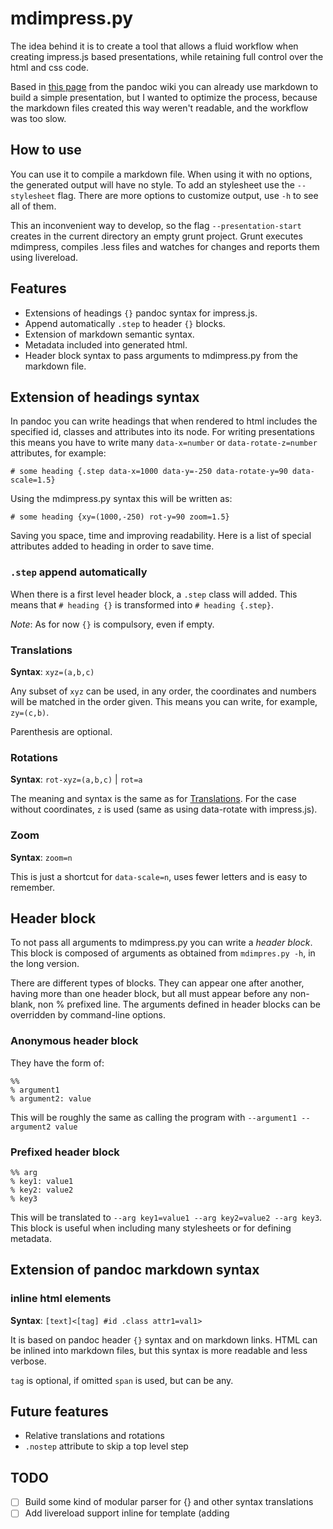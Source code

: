 # mdimpress.py

The idea behind it is to create a tool that allows a fluid workflow
when creating impress.js based presentations, while retaining full
control over the html and css code.

Based in [this page][pandoc_impress] from the pandoc wiki you can
already use markdown to build a simple presentation, but I wanted to
optimize the process, because the markdown files created this way
weren't readable, and the workflow was too slow.

## How to use ##

You can use it to compile a markdown file. When using it with no
options, the generated output will have no style. To add an stylesheet
use the `--stylesheet` flag. There are more options to customize
output, use `-h` to see all of them.

This an inconvenient way to develop, so the flag
`--presentation-start` creates in the current directory an empty grunt
project. Grunt executes mdimpress, compiles .less files and watches for
changes and reports them using livereload.

## Features ##

- Extensions of headings `{}` pandoc syntax for impress.js.
- Append automatically `.step` to header `{}` blocks.
- Extension of markdown semantic syntax.
- Metadata included into generated html.
- Header block syntax to pass arguments to mdimpress.py from the
  markdown file.

## Extension of headings syntax ##

In pandoc you can write headings that when rendered to html includes
the specified id, classes and attributes into its node. For writing
presentations this means you have to write many `data-x=number` or
`data-rotate-z=number` attributes, for example:

	# some heading {.step data-x=1000 data-y=-250 data-rotate-y=90 data-scale=1.5}

Using the mdimpress.py syntax this will be written as:

	# some heading {xy=(1000,-250) rot-y=90 zoom=1.5}

Saving you space, time and improving readability. Here is a list of special
attributes added to heading in order to save time.

### `.step` append automatically

When there is a first level header block, a `.step` class will added. This means that `# heading {}` is transformed into `# heading {.step}`.

*Note*: As for now `{}` is compulsory, even if empty.

### Translations

**Syntax**: `xyz=(a,b,c)`

Any subset of `xyz` can be used, in any order, the coordinates and numbers
will be matched in the order given. This means you can write, for example,
`zy=(c,b)`.

Parenthesis are optional.

### Rotations

**Syntax**: `rot-xyz=(a,b,c)` | `rot=a`

The meaning and syntax is the same as for [Translations](#translations). For
the case without coordinates, `z` is used (same as using data-rotate with
impress.js).

### Zoom

**Syntax**: `zoom=n`

This is just a shortcut for `data-scale=n`, uses fewer letters and is easy to
remember.

## Header block ##

To not pass all arguments to mdimpress.py you can write a *header block*. This
block is composed of arguments as obtained from `mdimpres.py -h`, in the long
version.

There are different types of blocks. They can appear one after another, having
more than one header block, but all must appear before any non-blank, non %
prefixed line. The arguments defined in header blocks can be overridden by
command-line options.

### Anonymous header block ###

They have the form of:

	%%
	% argument1
	% argument2: value

This will be roughly the same as calling the program with `--argument1
--argument2 value`


### Prefixed header block ###

	%% arg
	% key1: value1
	% key2: value2
	% key3

This will be translated to `--arg key1=value1 --arg key2=value2 --arg key3`.
This block is useful when including many stylesheets or for defining metadata.


## Extension of pandoc markdown syntax ##

### inline html elements ###

**Syntax**: `[text]<[tag] #id .class attr1=val1>`

It is based on pandoc header `{}` syntax and on markdown links. HTML
can be inlined into markdown files, but this syntax is more readable
and less verbose.

`tag` is optional, if omitted `span` is used, but can be any.


## Future features ##

- Relative translations and rotations
- `.nostep` attribute to skip a top level step

## TODO

- [ ] Build some kind of modular parser for {} and other syntax translations
- [ ] Add livereload support inline for template (adding <script> element)
- [ ] Add cleanup to grunt template    

[pandoc_impress]: <https://github.com/jgm/pandoc/wiki/Creating-impress.js-slide-shows-with-pandoc>

[grunt_livereload]: <https://github.com/gruntjs/grunt-contrib-watch#optionslivereload>

[extensions_livereload]: <http://feedback.livereload.com/knowledgebase/articles/86242-how-do-i-install-and-use-the-browser-extensions>

